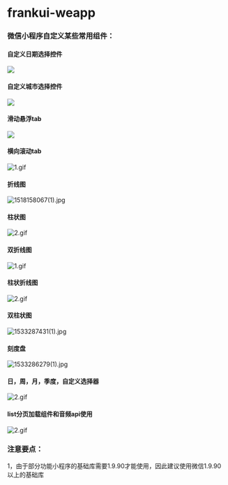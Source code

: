 # frankui-weapp
### 微信小程序自定义某些常用组件：
#### 自定义日期选择控件
![](https://img-blog.csdn.net/20180112175413578?watermark/2/text/aHR0cDovL2Jsb2cuY3Nkbi5uZXQva2FpXzEyMTU=/font/5a6L5L2T/fontsize/400/fill/I0JBQkFCMA==/dissolve/70/gravity/SouthEast)
#### 自定义城市选择控件
![](http://img-blog.csdn.net/20180116142343378?watermark/2/text/aHR0cDovL2Jsb2cuY3Nkbi5uZXQva2FpXzEyMTU=/font/5a6L5L2T/fontsize/400/fill/I0JBQkFCMA==/dissolve/70/gravity/SouthEast)
#### 滑动悬浮tab
![](http://img.blog.csdn.net/20180116152110792?watermark/2/text/aHR0cDovL2Jsb2cuY3Nkbi5uZXQva2FpXzEyMTU=/font/5a6L5L2T/fontsize/400/fill/I0JBQkFCMA==/dissolve/70/gravity/SouthEast)
#### 横向滚动tab
![1.gif](http://upload-images.jianshu.io/upload_images/4105840-414378bdd8632a57.gif?imageMogr2/auto-orient/strip%7CimageView2/2/w/1240)
#### 折线图
![1518158067(1).jpg](http://upload-images.jianshu.io/upload_images/4105840-f515ec31be548cc6.jpg?imageMogr2/auto-orient/strip%7CimageView2/2/w/1240)
#### 柱状图
![2.gif](http://upload-images.jianshu.io/upload_images/4105840-084971b294b7f057.gif?imageMogr2/auto-orient/strip%7CimageView2/2/w/1240)
#### 双折线图
![1.gif](https://upload-images.jianshu.io/upload_images/4105840-0d0f5bee82778e38.gif?imageMogr2/auto-orient/strip)
#### 柱状折线图
![2.gif](https://upload-images.jianshu.io/upload_images/4105840-45ead2bda34cd5b2.gif?imageMogr2/auto-orient/strip)
#### 双柱状图
![1533287431(1).jpg](https://upload-images.jianshu.io/upload_images/4105840-5b2a555695720ba6.jpg?imageMogr2/auto-orient/strip%7CimageView2/2/w/1240)
#### 刻度盘
![1533286279(1).jpg](https://upload-images.jianshu.io/upload_images/4105840-1f0bec256b7b7ddc.jpg?imageMogr2/auto-orient/strip%7CimageView2/2/w/1240)
#### 日，周，月，季度，自定义选择器
![2.gif](https://upload-images.jianshu.io/upload_images/4105840-0fb8e210ede5ea40.gif?imageMogr2/auto-orient/strip)
#### list分页加载组件和音频api使用
![2.gif](https://upload-images.jianshu.io/upload_images/4105840-80cf9692faf4491b.gif?imageMogr2/auto-orient/strip)

### 注意要点：
1，由于部分功能小程序的基础库需要1.9.90才能使用，因此建议使用微信1.9.90以上的基础库

